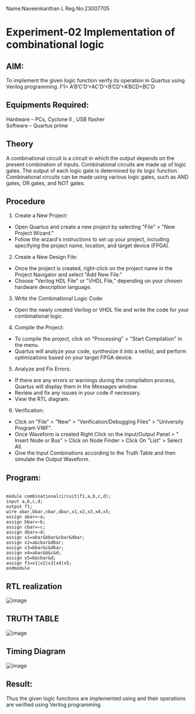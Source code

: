 Name:Naveenkanthan L
Reg.No:23007705

# Experiment-02 Implementation of combinational logic
 
## AIM:
To implement the given logic function verify its operation in Quartus using Verilog programming.
 F1= A’B’C’D’+AC’D’+B’CD’+A’BCD+BC’D
 
## Equipments Required:

Hardware – PCs, Cyclone II , USB flasher<br>
Software – Quartus prime


## Theory
 
A combinational circuit is a circuit in which the output depends on the present combination of inputs. Combinational circuits are made up of logic gates. The output of each logic gate is determined by its logic function. Combinational circuits can be made using various logic gates, such as AND gates, OR gates, and NOT gates.

## Procedure

1. Create a New Project:
  - Open Quartus and create a new project by selecting "File" > "New Project Wizard."
  - Follow the wizard's instructions to set up your project, including specifying the project name, location, and target device (FPGA).
2. Create a New Design File:
  - Once the project is created, right-click on the project name in the Project Navigator and select "Add New File."
  - Choose "Verilog HDL File" or "VHDL File," depending on your chosen hardware description language.
3. Write the Combinational Logic Code:
  - Open the newly created Verilog or VHDL file and write the code for your combinational logic.
4. Compile the Project:
  - To compile the project, click on "Processing" > "Start Compilation" in the menu.
  - Quartus will analyze your code, synthesize it into a netlist, and perform optimizations based on your target FPGA device.
5. Analyze and Fix Errors:
  - If there are any errors or warnings during the compilation process, Quartus will display them in the Messages window.
  - Review and fix any issues in your code if necessary.
  - View the RTL diagram.
6. Verification:
  - Click on "File" > "New" > "Verification/Debugging Files" > "University Program VWF".
  - Once Waveform is created Right Click on the Input/Output Panel > " Insert Node or Bus" > Click on Node Finder > Click On "List" > Select All.
  - Give the Input Combinations according to the Truth Table and then simulate the Output Waveform.

## Program:
```

module combinationalcircuit(f1,a,b,c,d);
input a,b,c,d;
output f1;
wire abar,bbar,cbar,dbar,x1,x2,x3,x4,x5;
assign abar=~a;
assign bbar=~b;
assign cbar=~c;
assign dbar=~d;
assign x1=abar&bbar&cbar&dbar;
assign x2=a&cbar&dbar;
assign x3=bbar&c&dbar;
assign x4=abar&b&c&d;
assign x5=b&cbar&d;
assign f1=x1|x2|x3|x4|x5;
endmodule

```
## RTL realization

![image](https://github.com/Naveen1825/Experiment--02-Implementation-of-combinational-logic-/assets/138969868/0a50ee62-f893-4303-b0e8-71f046c91584)


## TRUTH TABLE

![image](https://github.com/Naveen1825/Experiment--02-Implementation-of-combinational-logic-/assets/138969868/34258323-c067-4650-9532-88ca1f816c2f)


## Timing Diagram

![image](https://github.com/Naveen1825/Experiment--02-Implementation-of-combinational-logic-/assets/138969868/90916c71-8ee5-47f9-ad86-c2a4e3bf783b)


## Result:
Thus the given logic functions are implemented using  and their operations are verified using Verilog programming.
